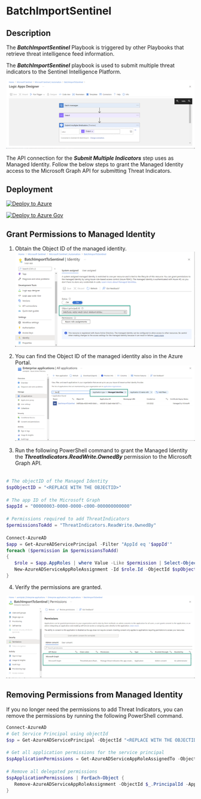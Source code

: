 # BatchImportSentinel

## Description

The ***BatchImportSentinel*** Playbook is triggered by other Playbooks that retrieve threat intelligence feed information.

The ***BatchImportSentinel*** playbook is used to submit multiple threat indicators to the Sentinel Intelligence Platform.

![BatchImportSentinel Playbook](./images/BatchImportToSentinel1.png)

The API connection for the ***Submit Multiple Indicators*** step uses as Managed Identity. Follow the below steps to grant the Managed Identity access to the Microsoft Graph API for submitting Threat Indicators.

## Deployment

[![Deploy to Azure](https://aka.ms/deploytoazurebutton)](https://portal.azure.com/#create/Microsoft.Template/uri/https%3A%2F%2Fraw.githubusercontent.com%2Falexverboon%2FSentinel-Content-Dev%2Fmain%2FPlaybooks%2FTIBatchImportSentinel%2Fazuredeploy.json
)

[![Deploy to Azure Gov](https://aka.ms/deploytoazuregovbutton)](https://portal.azure.us/#create/Microsoft.Template/uri/https%3A%2F%2Fraw.githubusercontent.com%2Falexverboon%2FSentinel-Content-Dev%2Fmain%2FPlaybooks%2FTIBatchImportSentinel%2Fazuredeploy.json
)

## Grant Permissions to Managed Identity

1. Obtain the Object ID of the managed identity.
![Playbook-Managed Identity Object ID](./images/LogicAppIdentity.png)

2. You can find the Object ID of the managed identity also in the Azure Portal.
![Object ID of the Managed Identity](./images/eaManagedIdentity.png)

3. Run the following PowerShell command to grant the Managed Identity the ***ThreatIndicators.ReadWrite.OwnedBy*** permission to the Microsoft Graph API.

```powershell

# The objectID of the Managed Identity
$spObjectID = "<REPLACE WITH THE OBJECTID>"

# The app ID of the Microsoft Graph
$appId = "00000003-0000-0000-c000-000000000000"

# Permissions required to add ThreatIndicators
$permissionsToAdd = "ThreatIndicators.ReadWrite.OwnedBy"

Connect-AzureAD
$app = Get-AzureADServicePrincipal -Filter "AppId eq '$appId'"
foreach ($permission in $permissionsToAdd)
{
   $role = $app.AppRoles | where Value -Like $permission | Select-Object -First 1
   New-AzureADServiceAppRoleAssignment -Id $role.Id -ObjectId $spObjectID -PrincipalId $spObjectID -ResourceId $app.ObjectId
}
```

4. Verify the permissions are granted.

![](./images/ea_managedidentity_permissions.png)

## Removing Permissions from Managed Identity

If you no longer need the permissions to add Threat Indicators, you can remove the permissions by running the following PowerShell command.

```powershell
Connect-AzureAD
# Get Service Principal using objectId
$sp = Get-AzureADServicePrincipal -ObjectId "<REPLACE WITH THE OBJECTID>"

# Get all application permissions for the service principal
$spApplicationPermissions = Get-AzureADServiceAppRoleAssignedTo -ObjectId $sp.ObjectId -All $true | Where-Object { $_.PrincipalType -eq "ServicePrincipal" }

# Remove all delegated permissions
$spApplicationPermissions | ForEach-Object {
   Remove-AzureADServiceAppRoleAssignment -ObjectId $_.PrincipalId -AppRoleAssignmentId $_.objectId
}
```
